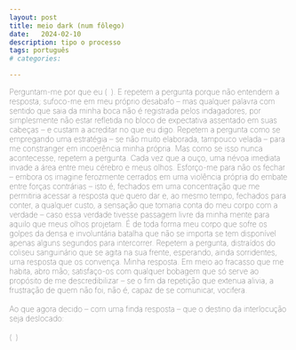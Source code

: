 ```yaml
---
layout: post
title: meio dark (num fôlego)
date:   2024-02-10
description: tipo o processo
tags: português
# categories: 

---
```


<span style="font-size:14px;font-weight:lighter"> 
Perguntam-me por que eu (&ensp;). E repetem a pergunta porque não entendem a resposta; sufoco-me em meu próprio desabafo – mas qualquer palavra com sentido que saia da minha boca não é registrada pelos indagadores, por simplesmente não estar refletida no bloco de expectativa assentado em suas cabeças – e custam a acreditar no que eu digo. Repetem a pergunta como se empregando uma estratégia – se não muito elaborada, tampouco velada – para me constranger em incoerência minha própria. Mas como se isso nunca acontecesse, repetem a pergunta. Cada vez que a ouço, uma névoa imediata invade a área entre meu cérebro e meus olhos. Esforço-me para não os fechar – embora os imagine ferozmente cerrados em uma violência própria do embate entre forças contrárias – isto é, fechados em uma concentração que me permitiria acessar a resposta que quero dar e, ao mesmo tempo, fechados para conter, a qualquer custo, a sensação que tomaria conta do meu corpo com a verdade – caso essa verdade tivesse passagem livre da minha mente para aquilo que meus olhos projetam. É de toda forma meu corpo que sofre os golpes da densa e involuntária batalha que não se importa se tem disponível apenas alguns segundos para intercorrer. Repetem a pergunta, distraídos do coliseu sanguinário que se agita na sua frente, esperando, ainda sorridentes, uma resposta que os convença. Minha resposta. Em meio ao fracasso que me habita, abro mão; satisfaço-os com qualquer bobagem que só serve ao propósito de me descredibilizar – se o fim da repetição que extenua alivia, a frustração de quem não foi, não é, capaz de se comunicar, vocifera.
<br>
<br>Ao que agora decido – com uma finda resposta – que o destino da interlocução seja deslocado:
<br>
<br>(&ensp;)
<!--  – com  minha finda resposta <br>porque aqui tem cheio de morte.  -->
<!-- <br> – Porque aqui tem cheio de morte. -->
<!-- Me perguntam por que eu não gosto daqui. -->
</span>
